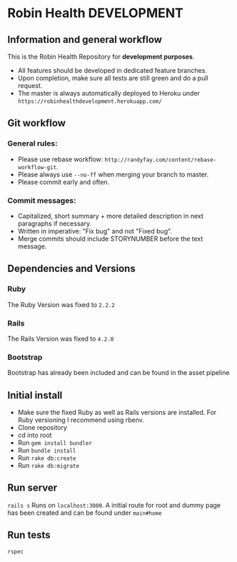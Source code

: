 # Robin Health DEVELOPMENT

## Information and general workflow
This is the Robin Health Repository for **development purposes**.
- All features should be developed in dedicated feature branches.
- Upon completion, make sure all tests are still green and do a pull request.
- The master is always automatically deployed to Heroku under `https://robinhealthdevelopment.herokuapp.com/`

## Git workflow
### General rules:
- Please use rebase workflow: `http://randyfay.com/content/rebase-workflow-git`.
- Please always use `--no-ff` when merging your branch to master.
- Please commit early and often.

### Commit messages:
- Capitalized, short summary + more detailed description in next paragraphs if necessary.
- Written in imperative: "Fix bug" and not "Fixed bug".
- Merge commits should include STORYNUMBER before the text message.

## Dependencies and Versions
### Ruby
The Ruby Version was fixed to `2.2.2`

### Rails
The Rails Version was fixed to `4.2.0`

### Bootstrap
Bootstrap has already been included and can be found in the asset pipeline

## Initial install
- Make sure the fixed Ruby as well as Rails versions are installed. For Ruby versioning I recommend using rbenv.
- Clone repository
- cd into root
- Run `gem install bundler`
- Run `bundle install`
- Run `rake db:create`
- Run `rake db:migrate`

## Run server
`rails s`
Runs on `localhost:3000`. A initial route for root and dummy page has been created and can be found under `main#home`

## Run tests
`rspec`
